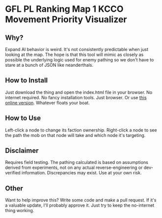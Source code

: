 # GFL PL Ranking Map 1 KCCO Movement Priority Visualizer

## Why?

Expand AI behavior is weird. It's not consistently predictable when just looking at the map. The hope is that this tool will mimic as closely as possible the underlying logic used for enemy pathing so we don't have to stare at a bunch of JSON like neanderthals.

## How to Install

Just download the thing and open the index.html file in your browser. No internet required. No fancy installation tools. Just browser. Or use [this online version](https://emerald-devel.github.io/gfl-pl-ranking-kcco-move-visualizer/index.html). Whatever floats your boat.

## How to Use

Left-click a node to change its faction ownership. Right-click a node to see the path the mob on that node will take and which node it's targeting.

## Disclaimer

Requires field testing. The pathing calculated is based on assumptions derived from experiments, not on any actual reverse-engineering or dev-verified information. Discrepancies may exist. Use at your own risk.

## Other

Want to help improve this? Write some code and make a pull request. If it's a valuable update, I'll probably approve it. Just try to keep the no-internet thing working.
